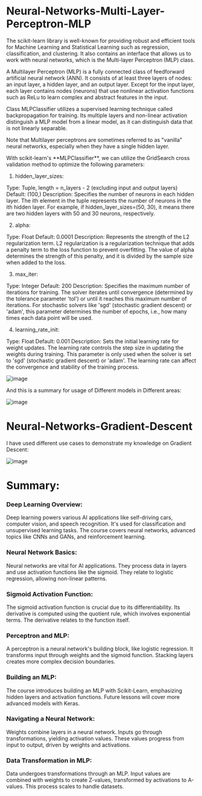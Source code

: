 # Neural-Networks-Multi-Layer-Perceptron-MLP

<p>
The scikit-learn library is well-known for providing robust and efficient tools for Machine Learning and Statistical Learning such as regression, classification, and clustering. It also contains an interface that allows us to work with neural networks, which is the Multi-layer Perceptron (MLP) class.

A Multilayer Perceptron (MLP) is a fully connected class of feedforward artificial neural network (ANN). It consists of at least three layers of nodes: an input layer, a hidden layer, and an output layer. Except for the input layer, each layer contains nodes (neurons) that use nonlinear activation functions such as ReLu to learn complex and abstract features in the input.

Class MLPClassifier utilizes a supervised learning technique called backpropagation for training. Its multiple layers and non-linear activation distinguish a MLP model from a linear model, as it can distinguish data that is not linearly separable.

Note that Multilayer perceptrons are sometimes referred to as "vanilla" neural networks, especially when they have a single hidden layer.
</p>

<p>
With scikit-learn's **MLPClassifier**, we can utilize the GridSearch cross validation method to optimize the following parameters:

1. hidden_layer_sizes:

Type: Tuple, 
length = n_layers - 2 (excluding input and output layers)
Default: (100,)
Description: Specifies the number of neurons in each hidden layer. The ith element in the tuple represents the number of neurons in the ith hidden layer. 
For example, if hidden_layer_sizes=(50, 30), it means there are two hidden layers with 50 and 30 neurons, respectively.

2. alpha:

Type: Float
Default: 0.0001
Description: Represents the strength of the L2 regularization term. 
L2 regularization is a regularization technique that adds a penalty term to the loss function to prevent overfitting. 
The value of alpha determines the strength of this penalty, and it is divided by the sample size when added to the loss.


3. max_iter:

Type: Integer
Default: 200
Description: Specifies the maximum number of iterations for training. 
The solver iterates until convergence (determined by the tolerance parameter 'tol') or until it reaches this maximum number of iterations. 
For stochastic solvers like 'sgd' (stochastic gradient descent) or 'adam', this parameter determines the number of epochs, i.e., how many times each data point will be used.

4. learning_rate_init:

Type: Float
Default: 0.001
Description: Sets the initial learning rate for weight updates. 
The learning rate controls the step size in updating the weights during training. 
This parameter is only used when the solver is set to 'sgd' (stochastic gradient descent) or 'adam'. 
The learning rate can affect the convergence and stability of the training process.
</p>

![image](https://github.com/varshahindupur09/Neural-Networks-Multi-Layer-Perceptron-MLP/assets/114629181/0894d416-550a-448f-9f8a-2d008dc2a1de)


<p>
  And this is a summary for usage of Different models in Different areas:

![image](https://github.com/varshahindupur09/Neural-Networks-MLP-IBM-Coursera/assets/114629181/8b1b3770-04fe-418d-8a7e-354683bdb1a8)
</p>

# Neural-Networks-Gradient-Descent
<p>

  I have used different use cases to demonstrate my knowledge on Gradient Descent:

  ![image](https://github.com/varshahindupur09/Neural-Networks-MLP-IBM-Coursera/assets/114629181/e8c78b29-05fb-46a0-b0db-0db147d5ad69)

</p>

# Summary:

### Deep Learning Overview:

Deep learning powers various AI applications like self-driving cars, computer vision, and speech recognition. It's used for classification and unsupervised learning tasks. The course covers neural networks, advanced topics like CNNs and GANs, and reinforcement learning.

### Neural Network Basics: 

Neural networks are vital for AI applications. They process data in layers and use activation functions like the sigmoid. They relate to logistic regression, allowing non-linear patterns.

### Sigmoid Activation Function: 

The sigmoid activation function is crucial due to its differentiability. Its derivative is computed using the quotient rule, which involves exponential terms. The derivative relates to the function itself.

### Perceptron and MLP: 

A perceptron is a neural network's building block, like logistic regression. It transforms input through weights and the sigmoid function. Stacking layers creates more complex decision boundaries.

### Building an MLP: 

The course introduces building an MLP with Scikit-Learn, emphasizing hidden layers and activation functions. Future lessons will cover more advanced models with Keras.

### Navigating a Neural Network: 

Weights combine layers in a neural network. Inputs go through transformations, yielding activation values. These values progress from input to output, driven by weights and activations.

### Data Transformation in MLP:

Data undergoes transformations through an MLP. Input values are combined with weights to create Z-values, transformed by activations to A-values. This process scales to handle datasets.
